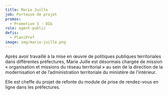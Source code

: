 ```yaml
---
title: Marie Juille
job: Porteuse de projet
promos:
  - Promotion 3 - DIG
role: agent-public
defis:
  - PlaniPref
image: img/marie-juille.png
---
```


Après avoir travaillé à la mise en œuvre de politiques publiques territoriales dans différentes préfectures, Marie Juille est désormais chargée de mission « organisation et missions du réseau territorial » au sein de la direction de la modernisation et de l’administration territoriale du ministère de l’intérieur.

Elle est cheffe du projet de refonte du module de prise de rendez-vous en ligne dans les préfectures.
